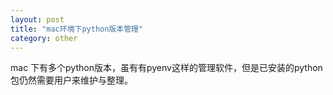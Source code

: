 ```yaml
---
layout: post
title: "mac环境下python版本管理"
category: other
---
```


mac 下有多个python版本，虽有有pyenv这样的管理软件，但是已安装的python包仍然需要用户来维护与整理。

